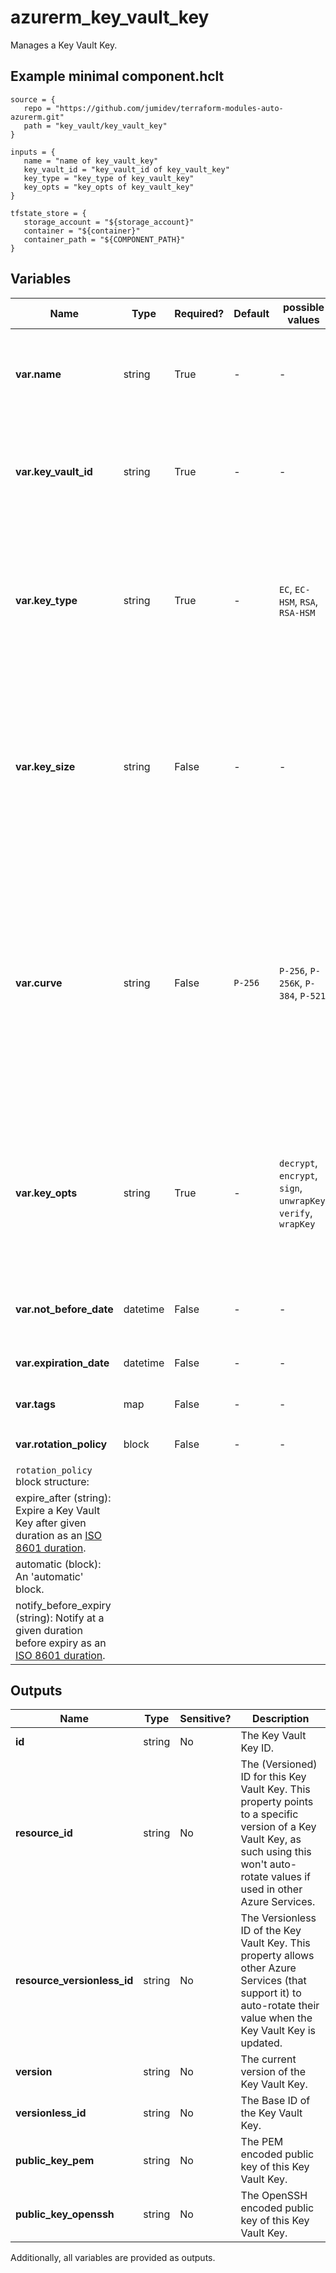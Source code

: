 # azurerm_key_vault_key

Manages a Key Vault Key.

## Example minimal component.hclt

```hcl
source = {
   repo = "https://github.com/jumidev/terraform-modules-auto-azurerm.git" 
   path = "key_vault/key_vault_key" 
}

inputs = {
   name = "name of key_vault_key" 
   key_vault_id = "key_vault_id of key_vault_key" 
   key_type = "key_type of key_vault_key" 
   key_opts = "key_opts of key_vault_key" 
}

tfstate_store = {
   storage_account = "${storage_account}" 
   container = "${container}" 
   container_path = "${COMPONENT_PATH}" 
}

```

## Variables

| Name | Type | Required? |  Default  |  possible values |  Description |
| ---- | ---- | --------- |  ----------- | ----------- | ----------- |
| **var.name** | string | True | -  |  -  |  Specifies the name of the Key Vault Key. Changing this forces a new resource to be created. | 
| **var.key_vault_id** | string | True | -  |  -  |  The ID of the Key Vault where the Key should be created. Changing this forces a new resource to be created. | 
| **var.key_type** | string | True | -  |  `EC`, `EC-HSM`, `RSA`, `RSA-HSM`  |  Specifies the Key Type to use for this Key Vault Key. Possible values are `EC` (Elliptic Curve), `EC-HSM`, `RSA` and `RSA-HSM`. Changing this forces a new resource to be created. | 
| **var.key_size** | string | False | -  |  -  |  Specifies the Size of the RSA key to create in bytes. For example, 1024 or 2048. *Note*: This field is required if `key_type` is `RSA` or `RSA-HSM`. Changing this forces a new resource to be created. | 
| **var.curve** | string | False | `P-256`  |  `P-256`, `P-256K`, `P-384`, `P-521`  |  Specifies the curve to use when creating an `EC` key. Possible values are `P-256`, `P-256K`, `P-384`, and `P-521`. This field will be required in a future release if `key_type` is `EC` or `EC-HSM`. The API will default to `P-256` if nothing is specified. Changing this forces a new resource to be created. | 
| **var.key_opts** | string | True | -  |  `decrypt`, `encrypt`, `sign`, `unwrapKey`, `verify`, `wrapKey`  |  A list of JSON web key operations. Possible values include: `decrypt`, `encrypt`, `sign`, `unwrapKey`, `verify` and `wrapKey`. Please note these values are case sensitive. | 
| **var.not_before_date** | datetime | False | -  |  -  |  Key not usable before the provided UTC datetime (Y-m-d'T'H:M:S'Z'). | 
| **var.expiration_date** | datetime | False | -  |  -  |  Expiration UTC datetime (Y-m-d'T'H:M:S'Z'). | 
| **var.tags** | map | False | -  |  -  |  A mapping of tags to assign to the resource. | 
| **var.rotation_policy** | block | False | -  |  -  |  A `rotation_policy` block. | 
| `rotation_policy` block structure: || 
|   expire_after (string): Expire a Key Vault Key after given duration as an [ISO 8601 duration](https://en.wikipedia.org/wiki/ISO_8601#Durations). ||
|   automatic (block): An 'automatic' block. ||
|   notify_before_expiry (string): Notify at a given duration before expiry as an [ISO 8601 duration](https://en.wikipedia.org/wiki/ISO_8601#Durations). ||



## Outputs

| Name | Type | Sensitive? | Description |
| ---- | ---- | --------- | --------- |
| **id** | string | No  | The Key Vault Key ID. | 
| **resource_id** | string | No  | The (Versioned) ID for this Key Vault Key. This property points to a specific version of a Key Vault Key, as such using this won't auto-rotate values if used in other Azure Services. | 
| **resource_versionless_id** | string | No  | The Versionless ID of the Key Vault Key. This property allows other Azure Services (that support it) to auto-rotate their value when the Key Vault Key is updated. | 
| **version** | string | No  | The current version of the Key Vault Key. | 
| **versionless_id** | string | No  | The Base ID of the Key Vault Key. | 
| **public_key_pem** | string | No  | The PEM encoded public key of this Key Vault Key. | 
| **public_key_openssh** | string | No  | The OpenSSH encoded public key of this Key Vault Key. | 

Additionally, all variables are provided as outputs.
